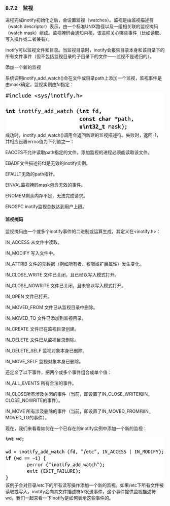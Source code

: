 ### 8.7.2　监视

进程完成inotify初始化之后，会设置监视（watches）。监视是由监视描述符（watch descriptor）表示，由一个标准UNIX路径以及一组相关联的监视掩码（watch mask）组成。监视掩码会通知内核，该进程关心哪些事件（比如读取、写入操作或二者兼有）。

inotify可以监视文件和目录。当监视目录时，inotify会报告目录本身和该目录下的所有文件事件（但不包括监视目录的子目录下的文件——监视不是递归的）。

添加一个新的监视

系统调用inotify_add_watch()会在文件或目录path上添加一个监视，监视事件是由mask确定，监视实例由fd指定：



![390.png](../images/390.png)
成功时，inotify_add_watch()调用会返回新建的监视描述符。失败时，返回-1，并相应设置errno值为下列值之一：

EACCES不允许读取path指定的文件。添加监视的进程必须能读取该文件。

EBADF文件描述符fd是无效的inotify实例。

EFAULT无效的path指针。

EINVAL监视掩码mask包含无效的事件。

ENOMEM剩余内存不足，无法完成请求。

ENOSPC inotify监视总数达到用户上限。

#### 监视掩码

监视掩码由一个或多个inotify事件的二进制或运算生成，其定义在<inotify.h>：

IN_ACCESS 从文件中读取。

IN_MODIFY 写入文件中。

IN_ATTRIB 文件的元数据（例如所有者、权限或扩展属性）发生变化。

IN_CLOSE_WRITE 文件已关闭，且已经以写入模式打开。

IN_CLOSE_NOWRITE 文件已关闭，且未曾以写入模式打开。

IN_OPEN 文件已打开。

IN_MOVED_FROM 文件已从监视目录中删除。

IN_MOVED_TO 文件已添加到监视目录。

IN_CREATE 文件已在监视目录创建。

IN_DELETE 文件已从监视目录删除。

IN_DELETE_SELF 监视对象本身已删除。

IN_MOVE_SELF 监视对象本身已删除。

还定义了以下事件，把两个或多个事件组合成单个值：

IN_ALL_EVENTS 所有合法的事件。

IN_CLOSE所有涉及关闭的事件（当前，即设置了IN_CLOSE_WRITE和IN_ CLOSE_NOWRITE的事件）。

IN_MOVE 所有涉及删除的事件（当前，即设置了IN_MOVED_FROM和IN_ MOVED_TO的事件）。

现在，我们来看看如何在一个已存在的inotify实例中添加一个新的监视：



![391.png](../images/391.png)
该例子会对目录/etc下的所有读写操作添加一个新的监视。如果/etc下所有文件被读取或写入，inotify会向其文件描述符fd发送事件，这个事件提供监视描述符 wd。我们一起来看一下inotify是如何表示这些事件的。

